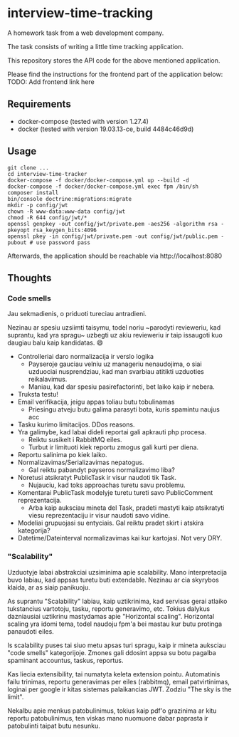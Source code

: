 # interview-time-tracking
A homework task from a web development company.

The task consists of writing a little time tracking application.

This repository stores the API code for the above mentioned application.

Please find the instructions for the frontend part of the application below:
TODO: Add frontend link here

## Requirements
* docker-compose (tested with version 1.27.4)
* docker (tested with version 19.03.13-ce, build 4484c46d9d)

## Usage
```
git clone ...
cd interview-time-tracker
docker-compose -f docker/docker-compose.yml up --build -d
docker-compose -f docker/docker-compose.yml exec fpm /bin/sh
composer install
bin/console doctrine:migrations:migrate
mkdir -p config/jwt
chown -R www-data:www-data config/jwt
chmod -R 644 config/jwt/*
openssl genpkey -out config/jwt/private.pem -aes256 -algorithm rsa -pkeyopt rsa_keygen_bits:4096
openssl pkey -in config/jwt/private.pem -out config/jwt/public.pem -pubout # use password pass
```

Afterwards, the application should be reachable via http://localhost:8080

## Thoughts

### Code smells
Jau sekmadienis, o priduoti tureciau antradieni.

Nezinau ar spesiu uzsiimti taisymu, todel noriu ~parodyti revieweriu, kad 
suprantu, kad yra spragu~ uzbegti uz akiu revieweriu ir taip issaugoti kuo 
daugiau balu kaip kandidatas. :smile:

* Controlleriai daro normalizacija ir verslo logika
  * Payseroje gauciau velniu uz manageriu nenaudojima, o siai uzduociai 
    nusprendziau, kad man svarbiau atitikti uzduoties reikalavimus.
  * Maniau, kad dar spesiu pasirefactorinti, bet laiko kaip ir nebera.
* Truksta testu!
* Email verifikacija, jeigu appas toliau butu tobulinamas
    * Priesingu atveju butu galima parasyti bota, kuris spamintu naujus acc
* Tasku kurimo limitacijos. DDos reasons.
* Yra galimybe, kad labai dideli reportai gali apkrauti php procesa.
    * Reiktu susikelt i RabbitMQ eiles.
    * Turbut ir limituoti kiek reportu zmogus gali kurti per diena.
* Reportu salinima po kiek laiko.
* Normalizavimas/Serializavimas nepatogus.
    * Gal reiktu pabandyt payseros normalizavimo liba?
* Noretusi atsikratyt PublicTask ir visur naudoti tik Task.
    * Nujauciu, kad toks approachas turetu savu problemu.
* Komentarai PublicTask modelyje turetu tureti savo PublicComment 
  reprezentacija.
    * Arba kaip auksciau mineta del Task, pradeti mastyti kaip atsikratyti 
      viesu reprezentaciju ir visur naudoti savo vidine.
* Modeliai grupuojasi su entyciais. Gal reiktu pradet skirt i atskira 
  kategorija?
* Datetime/Dateinterval normalizavimas kai kur kartojasi. Not very DRY.

### "Scalability"
Uzduotyje labai abstrakciai uzsiminima apie scalability. Mano interpretacija
buvo labiau, kad appsas turetu buti extendable. Nezinau ar cia skyrybos klaida,
ar as siaip panikuoju.

As suprantu "Scalability" labiau, kaip uztikrinima, kad servisas gerai atlaiko
tukstancius vartotoju, tasku, reportu generavimo, etc. Tokius dalykus 
dazniausiai uztikrinu mastydamas apie "Horizontal scaling". Horizontal scaling
yra idomi tema, todel naudoju fpm'a bei mastau kur butu protinga panaudoti 
eiles.

Is scalability puses tai siuo metu apsas turi spragu, kaip ir mineta auksciau
"code smells" kategorijoje. Zmones gali ddosint appsa su botu pagalba 
spaminant accountus, taskus, reportus.

Kas liecia extensibility, tai numatyta keleta extension pointu. Automatinis
failu trinimas, reportu generavimas per eiles (rabbitmq), email patvirtinimas,
loginai per google ir kitas sistemas palaikancias JWT. Zodziu "The sky is the 
limit".

Nekalbu apie menkus patobulinimus, tokius kaip pdf'o grazinima ar kitu reportu
patobulinimus, ten viskas mano nuomuone dabar paprasta ir patobulinti taipat
butu nesunku.
